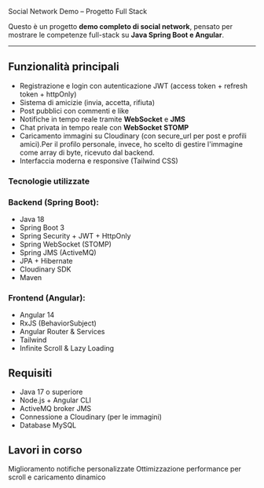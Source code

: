 Social Network Demo – Progetto Full Stack

Questo è un progetto **demo completo di social network**, pensato per mostrare le competenze full-stack su **Java Spring Boot e Angular**.

---

##  Funzionalità principali

-  Registrazione e login con autenticazione JWT (access token + refresh token + httpOnly)
-  Sistema di amicizie (invia, accetta, rifiuta)
-  Post pubblici con commenti e like
-  Notifiche in tempo reale tramite **WebSocket** e **JMS**
-  Chat privata in tempo reale con **WebSocket STOMP**
- Caricamento immagini su Cloudinary (con secure_url per post e profili amici).Per il profilo personale, invece, ho scelto di gestire l'immagine come array di byte, ricevuto dal backend.
-  Interfaccia moderna e responsive (Tailwind CSS)

### Tecnologie utilizzate

### Backend (Spring Boot):
- Java 18
- Spring Boot 3
- Spring Security + JWT + HttpOnly
- Spring WebSocket (STOMP)
- Spring JMS (ActiveMQ)
- JPA + Hibernate
- Cloudinary SDK
- Maven

 ### Frontend (Angular):
- Angular 14
- RxJS (BehaviorSubject)
- Angular Router & Services
- Tailwind
- Infinite Scroll & Lazy Loading

## Requisiti
- Java 17 o superiore
- Node.js + Angular CLI
- ActiveMQ broker JMS
- Connessione a Cloudinary (per le immagini)
- Database MySQL

## Lavori in corso
Miglioramento notifiche personalizzate
Ottimizzazione performance per scroll e caricamento dinamico


